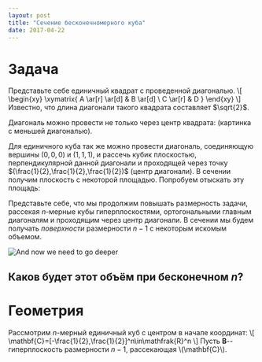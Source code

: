 ```yaml
---
layout: post
title: "Сечение бесконечномерного куба"
date: 2017-04-22
---
```

<script type="text/javascript"
	src="http://cdn.mathjax.org/mathjax/latest/MathJax.js?config=TeX-AMS-MML_HTMLorMML">
</script>
<script type="text/x-mathjax-config">
	MathJax.Ajax.config.path["Extra"] = "https://github.com/mathjax/MathJax-third-party-extensions";
	MathJax.Hub.Config({
		extensions: ["tex2jax.js","[Extra]/xyjax.js"],
		jax: ["input/TeX","output/HTML-CSS"],
		tex2jax: {inlineMath: [["$","$"],["\\(","\\)"]],
			  displayMath: [ ['$$','$$'], ['\\[','\\]'] ]},
	TeX: {extensions: ["AMSmath.js","AMSsymbols.js"]}
	});
</script>
    
    
# Задача
Представьте себе единичный квадрат с проведенной диагональю.
\\[
\begin{xy}
\xymatrix{
  A \ar[r] \ar[d] & B \ar[d] \\
  C \ar[r] & D
}
\end{xy}
\\]
Известно, что длина диагонали такого квадрата составляет $\sqrt{2}$.

Диагональ можно провести не только через центр квадрата: 
(картинка с меньшей диагональю).

Для единичного куба так же можно провести диагональ, соединяющую вершины $(0,0,0)$ и $(1,1,1)$, и рассечь кубик плоскостью, перпендикулярной данной диагонали и проходящей через точку $(\frac{1}{2},\frac{1}{2},\frac{1}{2})$ (центр диагонали).
В сечении получим плоскость с некоторой площадью. Попробуем отыскать эту площадь:

Представьте себе, что мы продолжим повышать размерность задачи, рассекая $n$-мерные кубы гиперплоскостями, ортогональными главным диагоналям и проходящим через центр диагонали. В сечении мы будем получать *поверхности* размерности $n-1$ с некоторым искомым объемом. 

![And now we need to go deeper](https://prepsmarter.com/blog/content/images/2016/06/deeper.jpg)

## Каков будет этот объём при бесконечном $n$?

# Геометрия
Рассмотрим $n$-мерный единичный куб с центром в начале координат:
\\[
\mathbf{C}=[-\frac{1}{2},\frac{1}{2}]^n\in\mathfrak{R}^n
\\]
Пусть $\mathbf{B}$--гиперплоскость размерности $n-1$, рассекающая \\(\mathbf{C}\\).
